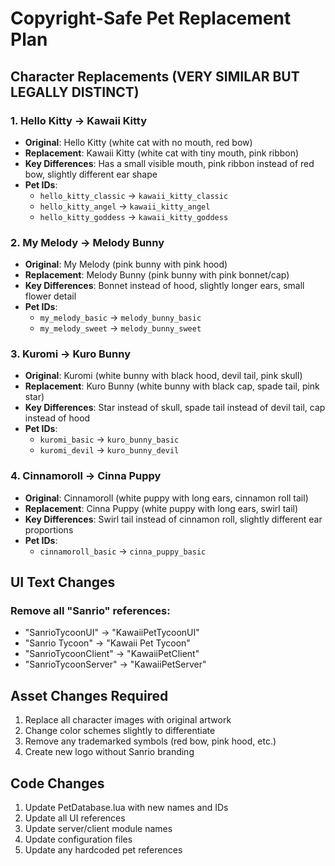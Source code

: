 # Copyright-Safe Pet Replacement Plan

## Character Replacements (VERY SIMILAR BUT LEGALLY DISTINCT)

### 1. Hello Kitty → Kawaii Kitty
- **Original**: Hello Kitty (white cat with no mouth, red bow)
- **Replacement**: Kawaii Kitty (white cat with tiny mouth, pink ribbon)
- **Key Differences**: Has a small visible mouth, pink ribbon instead of red bow, slightly different ear shape
- **Pet IDs**: 
  - `hello_kitty_classic` → `kawaii_kitty_classic`
  - `hello_kitty_angel` → `kawaii_kitty_angel`
  - `hello_kitty_goddess` → `kawaii_kitty_goddess`

### 2. My Melody → Melody Bunny
- **Original**: My Melody (pink bunny with pink hood)
- **Replacement**: Melody Bunny (pink bunny with pink bonnet/cap)
- **Key Differences**: Bonnet instead of hood, slightly longer ears, small flower detail
- **Pet IDs**:
  - `my_melody_basic` → `melody_bunny_basic`
  - `my_melody_sweet` → `melody_bunny_sweet`

### 3. Kuromi → Kuro Bunny
- **Original**: Kuromi (white bunny with black hood, devil tail, pink skull)
- **Replacement**: Kuro Bunny (white bunny with black cap, spade tail, pink star)
- **Key Differences**: Star instead of skull, spade tail instead of devil tail, cap instead of hood
- **Pet IDs**:
  - `kuromi_basic` → `kuro_bunny_basic`
  - `kuromi_devil` → `kuro_bunny_devil`

### 4. Cinnamoroll → Cinna Puppy
- **Original**: Cinnamoroll (white puppy with long ears, cinnamon roll tail)
- **Replacement**: Cinna Puppy (white puppy with long ears, swirl tail)
- **Key Differences**: Swirl tail instead of cinnamon roll, slightly different ear proportions
- **Pet IDs**:
  - `cinnamoroll_basic` → `cinna_puppy_basic`

## UI Text Changes

### Remove all "Sanrio" references:
- "SanrioTycoonUI" → "KawaiiPetTycoonUI"
- "Sanrio Tycoon" → "Kawaii Pet Tycoon"
- "SanrioTycoonClient" → "KawaiiPetClient"
- "SanrioTycoonServer" → "KawaiiPetServer"

## Asset Changes Required

1. Replace all character images with original artwork
2. Change color schemes slightly to differentiate
3. Remove any trademarked symbols (red bow, pink hood, etc.)
4. Create new logo without Sanrio branding

## Code Changes

1. Update PetDatabase.lua with new names and IDs
2. Update all UI references
3. Update server/client module names
4. Update configuration files
5. Update any hardcoded pet references
